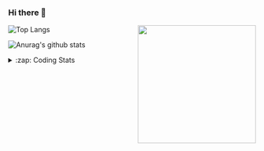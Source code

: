 ### Hi there 👋

<!--
**tao8687/tao8687** is a ✨ _special_ ✨ repository because its `README.md` (this file) appears on your GitHub profile.

Here are some ideas to get you started:

- 🔭 I’m currently working on ...
- 🌱 I’m currently learning ...
- 👯 I’m looking to collaborate on ...
- 🤔 I’m looking for help with ...
- 💬 Ask me about ...
- 📫 How to reach me: ...
- 😄 Pronouns: ...
- ⚡ Fun fact: ...
-->

<img align='right' src="https://media.giphy.com/media/M9gbBd9nbDrOTu1Mqx/giphy.gif" width="240">

  
![Top Langs](https://github-readme-stats.vercel.app/api/top-langs/?username=tao8687&layout=compact&title_color=23238E&text_color=A67D3D)

![Anurag's github stats](https://github-readme-stats.vercel.app/api?username=tao8687&show_icons=true&&text_color=A67D3D&title_color=23238E&show_icons=false&count_private=true&hide=stars)

<details>
  <summary>:zap: Coding Stats</summary>
  <br>
    
<!--START_SECTION:waka-->

```text
From: 12 October 2022 - To: 19 October 2022

C                 19 hrs 40 mins  ███████████████▒░░░░░░░░░   60.92 %
Python            2 hrs 33 mins   ██░░░░░░░░░░░░░░░░░░░░░░░   07.92 %
C++               2 hrs 13 mins   █▓░░░░░░░░░░░░░░░░░░░░░░░   06.87 %
Markdown          2 hrs 12 mins   █▓░░░░░░░░░░░░░░░░░░░░░░░   06.85 %
Bash              2 hrs 4 mins    █▓░░░░░░░░░░░░░░░░░░░░░░░   06.44 %
Other             1 hr 39 mins    █▒░░░░░░░░░░░░░░░░░░░░░░░   05.13 %
```

<!--END_SECTION:waka-->
</details>
